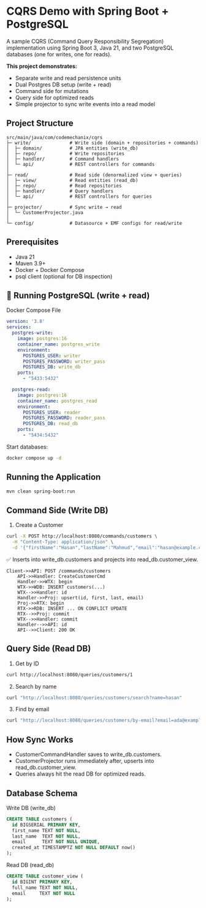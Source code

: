 # CQRS Demo with Spring Boot + PostgreSQL

A sample CQRS (Command Query Responsibility Segregation) implementation using Spring Boot 3, Java 21, and two PostgreSQL databases (one for writes, one for reads).

**This project demonstrates:**

- Separate write and read persistence units
- Dual Postgres DB setup (write + read)
- Command side for mutations
- Query side for optimized reads
- Simple projector to sync write events into a read model

## Project Structure

```pgsql
src/main/java/com/codemechanix/cqrs
├─ write/              # Write side (domain + repositories + commands)
│  ├─ domain/          # JPA entities (write_db)
│  ├─ repo/            # Write repositories
│  ├─ handler/         # Command handlers
│  └─ api/             # REST controllers for commands
│
├─ read/               # Read side (denormalized view + queries)
│  ├─ view/            # Read entities (read_db)
│  ├─ repo/            # Read repositories
│  ├─ handler/         # Query handlers
│  └─ api/             # REST controllers for queries
│
├─ projector/          # Sync write → read
│  └─ CustomerProjector.java
│
└─ config/             # Datasource + EMF configs for read/write
```

## Prerequisites

* Java 21
* Maven 3.9+
* Docker + Docker Compose
* psql client (optional for DB inspection)

## 🐳 Running PostgreSQL (write + read)

Docker Compose File 

```yaml
version: '3.8'
services:
  postgres-write:
    image: postgres:16
    container_name: postgres_write
    environment:
      POSTGRES_USER: writer
      POSTGRES_PASSWORD: writer_pass
      POSTGRES_DB: write_db
    ports:
      - "5433:5432"

  postgres-read:
    image: postgres:16
    container_name: postgres_read
    environment:
      POSTGRES_USER: reader
      POSTGRES_PASSWORD: reader_pass
      POSTGRES_DB: read_db
    ports:
      - "5434:5432"
```

Start databases:

```bash
docker compose up -d
```

## Running the Application

```bash
mvn clean spring-boot:run
```

## Command Side (Write DB)

1. Create a Customer 

```bash
curl -X POST http://localhost:8080/commands/customers \
  -H "Content-Type: application/json" \
  -d '{"firstName":"Hasan","lastName":"Mahmud","email":"hasan@example.com"}'
```
✅ Inserts into write_db.customers and projects into read_db.customer_view.

```text
Client->>API: POST /commands/customers
    API->>Handler: CreateCustomerCmd
    Handler->>WTX: begin
    WTX->>WDB: INSERT customers(...)
    WTX-->>Handler: id
    Handler->>Proj: upsert(id, first, last, email)
    Proj->>RTX: begin
    RTX->>RDB: INSERT ... ON CONFLICT UPDATE
    RTX-->>Proj: commit
    WTX-->>Handler: commit
    Handler-->>API: id
    API-->>Client: 200 OK
```

## Query Side (Read DB)

1. Get by ID

```bash
curl http://localhost:8080/queries/customers/1
```

2. Search by name

```bash
curl "http://localhost:8080/queries/customers/search?name=hasan"
```

3. Find by email

```bash
curl "http://localhost:8080/queries/customers/by-email?email=ada@example.com"
```

## How Sync Works

* CustomerCommandHandler saves to write_db.customers.
* CustomerProjector runs immediately after, upserts into read_db.customer_view.
* Queries always hit the read DB for optimized reads.

## Database Schema

Write DB (write_db)

```sql
CREATE TABLE customers (
  id BIGSERIAL PRIMARY KEY,
  first_name TEXT NOT NULL,
  last_name  TEXT NOT NULL,
  email      TEXT NOT NULL UNIQUE,
  created_at TIMESTAMPTZ NOT NULL DEFAULT now()
);
```

Read DB (read_db)

```sql
CREATE TABLE customer_view (
  id BIGINT PRIMARY KEY,
  full_name TEXT NOT NULL,
  email     TEXT NOT NULL
);
```
